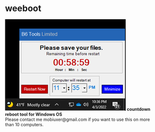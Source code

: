 # weeboot
<img src="weeBoot.png">
<b>countdown reboot tool for Windows OS</b>
<br>Please contact me mobiuxer@gmail.com if you want to use this on more than 10 computers. 
